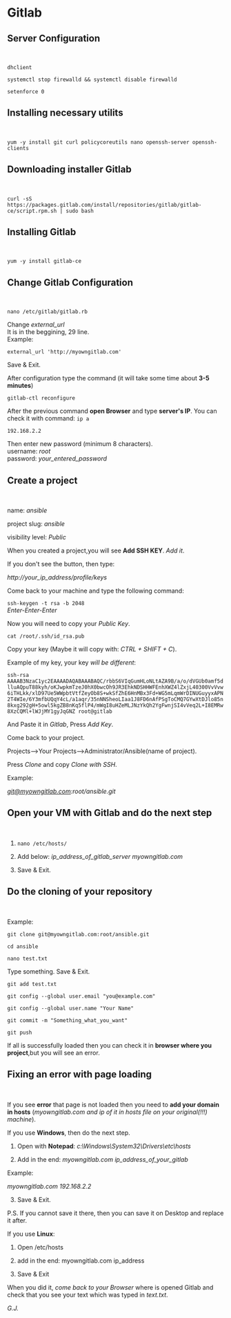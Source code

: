 # Gitlab<br>
<h2>Server Configuration</h2><br>

`dhclient`<br>

`systemctl stop firewalld && systemctl disable firewalld`<br>

`setenforce 0`<br>

<h2>Installing necessary utilits</h2><br>

`yum -y install git curl policycoreutils nano openssh-server openssh-clients`

<h2>Downloading installer Gitlab</h2><br>

`curl -sS https://packages.gitlab.com/install/repositories/gitlab/gitlab-ce/script.rpm.sh | sudo bash`

<h2>Installing Gitlab</h2><br>

`yum -y install gitlab-ce`<br>

<h2>Change Gitlab Configuration</h2><br>

`nano /etc/gitlab/gitlab.rb`<br>

Change *external_url*<br>
It is in the beggining, 29 line.<br>
Example:<br>

`external_url 'http://myowngitlab.com'`

Save & Exit.<br>

After configuration type the command (it will take some time about **3-5 minutes**)<br>

`gitlab-ctl reconfigure`<br>

After the previous command **open Browser** and type **server's IP**. You can check it with command: `ip a`<br>

`192.168.2.2`<br>

Then enter new password (minimum 8 characters).<br>
username: *root*<br>
password: *your_entered_password*<br>

<h2>Create a project</h2><br>

name: *ansible*<br>

project slug: *ansible*<br>

visibility level: *Public*<br>

When you created a project,you will see **Add SSH KEY**. *Add it*.<br>

If you don't see the button, then type:<br>

*http://your_ip_address/profile/keys*<br>

Come back to your machine and type the following command:<br>

`ssh-keygen -t rsa -b 2048`<br>
*Enter-Enter-Enter*<br>

Now you will need to copy your *Public Key*.<br>

`cat /root/.ssh/id_rsa.pub`<br> 

Copy your key (Maybe it will copy with: *CTRL + SHIFT + C*).<br>

Example of my key, your key *will be different*:<br>

`ssh-rsa AAAAB3NzaC1yc2EAAAADAQABAAABAQC/rbbS6VIqGumHLoNLtAZA9B/a/o/dVGUb0amf5dlluAQpuT88kyh/oKJwpkmTzeJ0hX0bwcOh9JR3EhkNDSHHWFEnhXWZ4lZxjL40300VvVvw6iTHLkk/xlD97Ue5WWpbtVtfZeyOb8S+wkSfZhE6HnMBx3Fd+WG5mLqmWrDINUGuyyxAPN2T4WIe/6Y3mfbUQqY4cL/a1aqr/35nNNSheoLIaa1J8FD6nAfPSgToCMQ7GYwXtDJlo85n8kxg292gH+5owl5kgZB8nKq5flP4/mWqI8uHZeMLJNzYkQh2YgFwnjSI4vVeq2L+I8EMRw8XzCQMl+lWJjMY1gyJqGNZ root@gitlab`<br>

And Paste it in *Gitlab*, Press *Add Key*.<br>

Come back to your project.<br>

Projects-->Your Projects-->Administrator/Ansible(name of project).<br>

Press *Clone* and copy *Clone with SSH*.<br>

Example:<br>

*git@myowngitlab.com:root/ansible.git*<br>

<h2>Open your VM with Gitlab and do the next step</h2><br>

1) `nano /etc/hosts/`<br>

2) Add below: *ip_address_of_gitlab_server myowngitlab.com*<br>

3) Save & Exit.<br>
 
<h2>Do the cloning of your repository</h2><br>

Example:<br>

`git clone git@myowngitlab.com:root/ansible.git`<br>

`cd ansible`<br>

`nano test.txt`</br>

Type something. Save & Exit.<br>

`git add test.txt`<br>

`git config --global user.email "you@example.com"`<br>

`git config --global user.name "Your Name"`<br>

`git commit -m "Something_what_you_want"`<br>

`git push`<br>

If all is successfully loaded then you can check it in **browser where you project**,but you will see an error.<br>

<h2>Fixing an error with page loading</h2><br>

If you see **error** that page is not loaded then you need to **add your domain in hosts** (*myowngitlab.com and ip of it in hosts file on your original(!!!) machine*).<br>

If you use **Windows**, then do the next step.<br>

1) Open with **Notepad**: *c:\Windows\System32\Drivers\etc\hosts*<br>

2) Add in the end: *myowngitlab.com ip_address_of_your_gitlab*<br>

Example:<br>

*myowngitlab.com 192.168.2.2*<br>

3) Save & Exit.<br>

P.S. If you cannot save it there, then you can save it on Desktop and replace it after.<br>

If you use **Linux**:<br>

1) Open /etc/hosts<br>

2) add in the end: myowngitlab.com ip_address<br>

3) Save & Exit<br>

When you did it, *come back to your Browser* where is opened Gitlab and check that you see your text which was typed in *text.txt*.<br>

*G.J.*
